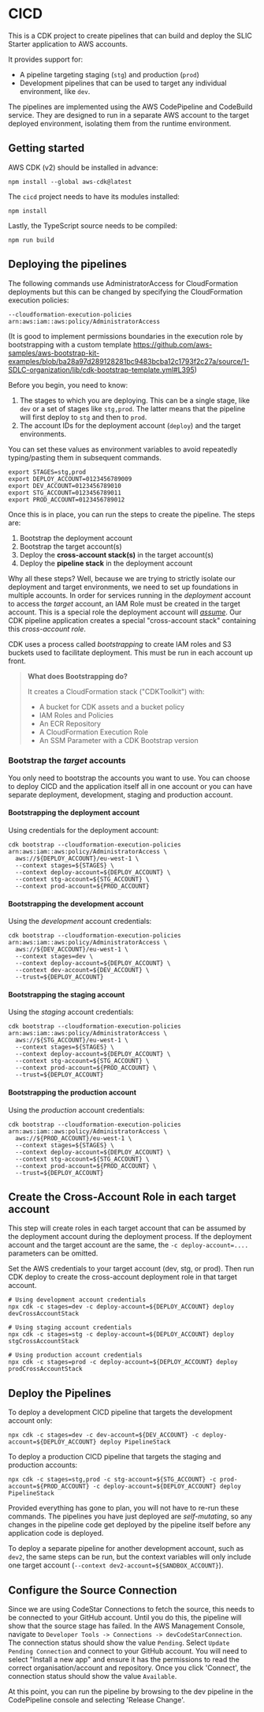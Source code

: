 # CICD

This is a CDK project to create pipelines that can build and deploy the SLIC Starter application to AWS accounts.

It provides support for:
- A pipeline targeting staging (`stg`) and production (`prod`)
- Development pipelines that can be used to target any individual environment, like `dev`.

The pipelines are implemented using the AWS CodePipeline and CodeBuild service. They are designed to run in a separate AWS account to the target deployed environment, isolating them from the runtime environment.

## Getting started

AWS CDK (v2) should be installed in advance:

```
npm install --global aws-cdk@latest
```

The `cicd` project needs to have its modules installed:
```
npm install
```

Lastly, the TypeScript source needs to be compiled:
```
npm run build
```

## Deploying the pipelines

The following commands use AdministratorAccess for CloudFormation deployments but this can be changed by specifying the CloudFormation execution policies:
```
--cloudformation-execution-policies arn:aws:iam::aws:policy/AdministratorAccess
```
(It is good to implement permissions boundaries in the execution role by bootstrapping with a custom template
https://github.com/aws-samples/aws-bootstrap-kit-examples/blob/ba28a97d289128281bc9483bcba12c1793f2c27a/source/1-SDLC-organization/lib/cdk-bootstrap-template.yml#L395)


Before you begin, you need to know:

1. The stages to which you are deploying. This can be a single stage, like `dev` or a set of stages like `stg,prod`. The latter means that the pipeline will first deploy to `stg` and then to `prod`.
2. The account IDs for the deployment account (`deploy`) and the target environments.

You can set these values as environment variables to avoid repeatedly typing/pasting them in subsequent commands.

```
export STAGES=stg,prod
export DEPLOY_ACCOUNT=0123456789009
export DEV_ACCOUNT=0123456789010
export STG_ACCOUNT=0123456789011
export PROD_ACCOUNT=0123456789012
```

Once this is in place, you can run the steps to create the pipeline. The steps are:

1. Bootstrap the deployment account
2. Bootstrap the target account(s)
3. Deploy the **cross-account stack(s)** in the target account(s)
4. Deploy the **pipeline stack** in the deployment account

Why all these steps? Well, because we are trying to strictly isolate our deployment and target environments, we need to set up foundations in multiple accounts. In order for services running in the _deployment_ account to access the _target_ account, an IAM Role must be created in the target account. This is a special role the deployment account will _[assume](https://docs.aws.amazon.com/STS/latest/APIReference/API_AssumeRole.html)_. Our CDK pipeline application creates a special "cross-account stack" containing this _cross-account role_.

CDK uses a process called _bootstrapping_ to create IAM roles and S3 buckets used to facilitate deployment.  This must be run in each account up front.

> 
> __What does Bootstrapping do?__
> 
> It creates a CloudFormation stack ("CDKToolkit") with:
> 
> - A bucket for CDK assets and a bucket policy
> - IAM Roles and Policies
> - An ECR Repository
> - A CloudFormation Execution Role
> - An SSM Parameter with a CDK Bootstrap version
> 

### Bootstrap the _target_ accounts

You only need to bootstrap the accounts you want to use. You can choose to deploy CICD and the application itself all in one account or you can have separate deployment, development, staging and production account.

#### Bootstrapping the deployment account

Using credentials for the deployment account:
```
cdk bootstrap --cloudformation-execution-policies arn:aws:iam::aws:policy/AdministratorAccess \
  aws://${DEPLOY_ACCOUNT}/eu-west-1 \
  --context stages=${STAGES} \
  --context deploy-account=${DEPLOY_ACCOUNT} \
  --context stg-account=${STG_ACCOUNT} \
  --context prod-account=${PROD_ACCOUNT}
```

#### Bootstrapping the development account
Using the _development_ account credentials:
```
cdk bootstrap --cloudformation-execution-policies arn:aws:iam::aws:policy/AdministratorAccess \
  aws://${DEV_ACCOUNT}/eu-west-1 \
  --context stages=dev \
  --context deploy-account=${DEPLOY_ACCOUNT} \
  --context dev-account=${DEV_ACCOUNT} \
  --trust=${DEPLOY_ACCOUNT}
```

#### Bootstrapping the staging account
Using the _staging_ account credentials:
```
cdk bootstrap --cloudformation-execution-policies arn:aws:iam::aws:policy/AdministratorAccess \
  aws://${STG_ACCOUNT}/eu-west-1 \
  --context stages=${STAGES} \
  --context deploy-account=${DEPLOY_ACCOUNT} \
  --context stg-account=${STG_ACCOUNT} \
  --context prod-account=${PROD_ACCOUNT} \
  --trust=${DEPLOY_ACCOUNT}
```

#### Bootstrapping the production account
Using the _production_ account credentials:
```
cdk bootstrap --cloudformation-execution-policies arn:aws:iam::aws:policy/AdministratorAccess \
  aws://${PROD_ACCOUNT}/eu-west-1 \
  --context stages=${STAGES} \
  --context deploy-account=${DEPLOY_ACCOUNT} \
  --context stg-account=${STG_ACCOUNT} \
  --context prod-account=${PROD_ACCOUNT} \
  --trust=${DEPLOY_ACCOUNT}
```
## Create the Cross-Account Role in each target account
This step will create roles in each target account that can be assumed by the deployment account during the deployment process.
If the deployment account and the target account are the same, the `-c deploy-account=....` parameters can be omitted.

Set the AWS credentials to your target account (dev, stg, or prod).
Then run CDK deploy to create the cross-account deployment role in that target account.

```
# Using development account credentials
npx cdk -c stages=dev -c deploy-account=${DEPLOY_ACCOUNT} deploy devCrossAccountStack

# Using staging account credentials
npx cdk -c stages=stg -c deploy-account=${DEPLOY_ACCOUNT} deploy stgCrossAccountStack

# Using production account credentials
npx cdk -c stages=prod -c deploy-account=${DEPLOY_ACCOUNT} deploy prodCrossAccountStack
```

## Deploy the Pipelines

To deploy a development CICD pipeline that targets the development account only:
```
npx cdk -c stages=dev -c dev-account=${DEV_ACCOUNT} -c deploy-account=${DEPLOY_ACCOUNT} deploy PipelineStack
```

To deploy a production CICD pipeline that targets the staging and production accounts:
```
npx cdk -c stages=stg,prod -c stg-account=${STG_ACCOUNT} -c prod-account=${PROD_ACCOUNT} -c deploy-account=${DEPLOY_ACCOUNT} deploy PipelineStack
```


Provided everything has gone to plan, you will not have to re-run these commands. The pipelines you have just deployed are _self-mutating_, so any changes in the pipeline code get deployed by the pipeline itself before any application code is deployed.

To deploy a separate pipeline for another development account, such as `dev2`, the same steps can be run, but the context variables will only include one target account (`--context dev2-account=${SANDBOX_ACCOUNT}`).

## Configure the Source Connection
Since we are using CodeStar Connections to fetch the source, this needs to be connected to your GitHub account. Until you do this, the pipeline will show that the source stage has failed.
In the AWS Management Console, navigate to `Developer Tools -> Connections -> devCodeStarConnection`. The connection status should show the value `Pending`. Select `Update Pending Connection` and connect to your GitHub account. You will need to select "Install a new app" and ensure it has the permissions to read the correct organisation/account and repository.
Once you click 'Connect', the connection status should show the value `Available`.

At this point, you can run the pipeline by browsing to the dev pipeline in the CodePipeline console and selecting 'Release Change'.
